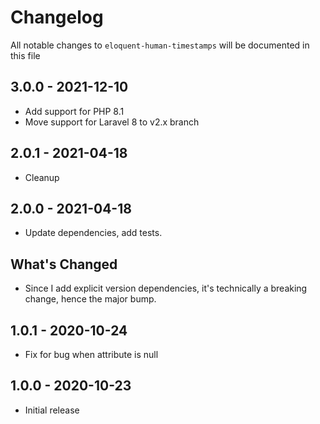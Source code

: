 # Changelog

All notable changes to `eloquent-human-timestamps` will be documented in this file

## 3.0.0 - 2021-12-10

- Add support for PHP 8.1
- Move support for Laravel 8 to v2.x branch

## 2.0.1 - 2021-04-18

- Cleanup

## 2.0.0 - 2021-04-18

- Update dependencies, add tests.

## What's Changed

- Since I add explicit version dependencies, it's technically a breaking change, hence the major bump.

## 1.0.1 - 2020-10-24

- Fix for bug when attribute is null

## 1.0.0 - 2020-10-23

- Initial release
